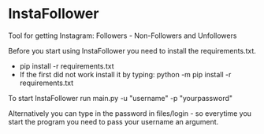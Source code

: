 # InstaFollower
Tool for getting Instagram: Followers - Non-Followers and Unfollowers

Before you start using InstaFollower you need to install the requirements.txt.
- pip install -r requirements.txt
- If the first did not work install it by typing: python -m pip install -r requirements.txt

To start InstaFollower run main.py -u "username" -p "yourpassword"

Alternatively you can type in the password in files/login - so everytime you start the program you need to pass your username an argument.

